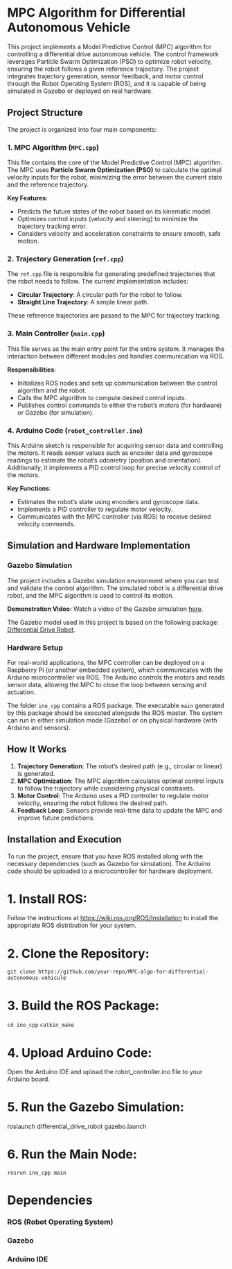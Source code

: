 # MPC Algorithm for Differential Autonomous Vehicle

This project implements a Model Predictive Control (MPC) algorithm for controlling a differential drive autonomous vehicle. The control framework leverages Particle Swarm Optimization (PSO) to optimize robot velocity, ensuring the robot follows a given reference trajectory. The project integrates trajectory generation, sensor feedback, and motor control through the Robot Operating System (ROS), and it is capable of being simulated in Gazebo or deployed on real hardware.

## Project Structure

The project is organized into four main components:

### 1. **MPC Algorithm (`MPC.cpp`)**
This file contains the core of the Model Predictive Control (MPC) algorithm. The MPC uses **Particle Swarm Optimization (PSO)** to calculate the optimal velocity inputs for the robot, minimizing the error between the current state and the reference trajectory.

**Key Features**:
- Predicts the future states of the robot based on its kinematic model.
- Optimizes control inputs (velocity and steering) to minimize the trajectory tracking error.
- Considers velocity and acceleration constraints to ensure smooth, safe motion.

### 2. **Trajectory Generation (`ref.cpp`)**
The `ref.cpp` file is responsible for generating predefined trajectories that the robot needs to follow. The current implementation includes:
- **Circular Trajectory**: A circular path for the robot to follow.
- **Straight Line Trajectory**: A simple linear path.

These reference trajectories are passed to the MPC for trajectory tracking.

### 3. **Main Controller (`main.cpp`)**
This file serves as the main entry point for the entire system. It manages the interaction between different modules and handles communication via ROS. 

**Responsibilities**:
- Initializes ROS nodes and sets up communication between the control algorithm and the robot.
- Calls the MPC algorithm to compute desired control inputs.
- Publishes control commands to either the robot’s motors (for hardware) or Gazebo (for simulation).

### 4. **Arduino Code (`robot_controller.ino`)**
This Arduino sketch is responsible for acquiring sensor data and controlling the motors. It reads sensor values such as encoder data and gyroscope readings to estimate the robot’s odometry (position and orientation). Additionally, it implements a PID control loop for precise velocity control of the motors.

**Key Functions**:
- Estimates the robot’s state using encoders and gyroscope data.
- Implements a PID controller to regulate motor velocity.
- Communicates with the MPC controller (via ROS) to receive desired velocity commands.

## Simulation and Hardware Implementation

### Gazebo Simulation
The project includes a Gazebo simulation environment where you can test and validate the control algorithm. The simulated robot is a differential drive robot, and the MPC algorithm is used to control its motion.

**Demonstration Video**:
Watch a video of the Gazebo simulation [here](https://drive.google.com/file/d/1G1k8OX83KltEySx1zqu4JQXIHo-Ti51P/view?usp=sharing).

The Gazebo model used in this project is based on the following package: [Differential Drive Robot](https://github.com/sanuann/DifferentialDriveRobot).

### Hardware Setup
For real-world applications, the MPC controller can be deployed on a Raspberry Pi (or another embedded system), which communicates with the Arduino microcontroller via ROS. The Arduino controls the motors and reads sensor data, allowing the MPC to close the loop between sensing and actuation.

The folder `ino_cpp` contains a ROS package. The executable `main` generated by this package should be executed alongside the ROS master. The system can run in either simulation mode (Gazebo) or on physical hardware (with Arduino and sensors).

## How It Works

1. **Trajectory Generation**: The robot’s desired path (e.g., circular or linear) is generated.
2. **MPC Optimization**: The MPC algorithm calculates optimal control inputs to follow the trajectory while considering physical constraints.
3. **Motor Control**: The Arduino uses a PID controller to regulate motor velocity, ensuring the robot follows the desired path.
4. **Feedback Loop**: Sensors provide real-time data to update the MPC and improve future predictions.

## Installation and Execution

To run the project, ensure that you have ROS installed along with the necessary dependencies (such as Gazebo for simulation). The Arduino code should be uploaded to a microcontroller for hardware deployment.

# 1. Install ROS:
Follow the instructions at https://wiki.ros.org/ROS/Installation to install the appropriate ROS distribution for your system.

# 2. Clone the Repository:
`git clone https://github.com/your-repo/MPC-algo-for-differential-autonomous-vehicule`

# 3. Build the ROS Package:
`cd ino_cpp`
`catkin_make`

# 4. Upload Arduino Code:
Open the Arduino IDE and upload the robot_controller.ino file to your Arduino board.

# 5. Run the Gazebo Simulation:
roslaunch differential_drive_robot gazebo.launch

# 6. Run the Main Node:
`rosrun ino_cpp main`

# Dependencies
### ROS (Robot Operating System)
### Gazebo
### Arduino IDE
